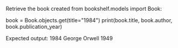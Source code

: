 Retrieve the book created from bookshelf.models import Book:

book = Book.objects.get(title="1984") print(book.title, book.author, book.publication_year)

Expected output: 1984 George Orwell 1949